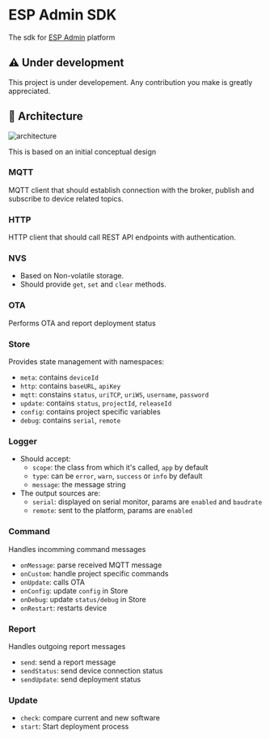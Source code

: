# ESP Admin SDK

The sdk for [ESP Admin](https://github.com/becem-gharbi/esp-admin) platform

## ⚠️ Under development

This project is under developement. Any contribution you make is greatly appreciated.

## 🧱 Architecture

![architecture](https://pub-52f7e6f21f164b9e9f3f9c2df16ece76.r2.dev/sdk-architecture.png?rev=0)

This is based on an initial conceptual design

### MQTT

MQTT client that should establish connection with the broker, publish and subscribe to device related topics.

### HTTP

HTTP client that should call REST API endpoints with authentication.

### NVS

- Based on Non-volatile storage.
- Should provide `get`, `set` and `clear` methods.

### OTA

Performs OTA and report deployment status

### Store

Provides state management with namespaces:

- `meta`: contains `deviceId`
- `http`: contains `baseURL`, `apiKey`
- `mqtt`: constains `status`, `uriTCP`, `uriWS`, `username`, `password`
- `update`: contains `status`, `projectId`, `releaseId`
- `config`: contains project specific variables
- `debug`: contains `serial`, `remote`

### Logger

- Should accept:
  - `scope`: the class from which it's called, `app` by default
  - `type`: can be `error`, `warn`, `success` or `info` by default
  - `message`: the message string
- The output sources are:
  - `serial`: displayed on serial monitor, params are `enabled` and `baudrate`
  - `remote`: sent to the platform, params are `enabled`

### Command

Handles incomming command messages

- `onMessage`: parse received MQTT message
- `onCustom`: handle project specific commands
- `onUpdate`: calls OTA
- `onConfig`: update `config` in Store
- `onDebug`: update `status/debug` in Store
- `onRestart`: restarts device

### Report

Handles outgoing report messages

- `send`: send a report message
- `sendStatus`: send device connection status
- `sendUpdate`: send deployment status

### Update

- `check`: compare current and new software
- `start`: Start deployment process
